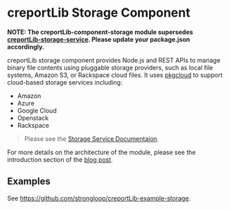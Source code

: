 # creportLib Storage Component

**NOTE: The creportLib-component-storage module supersedes [creportLib-storage-service](https://www.npmjs.org/package/creportLib-storage-service). Please update your package.json accordingly.**

creportLib storage component provides Node.js and REST APIs to manage binary file contents
using pluggable storage providers, such as local file systems, Amazon S3, or
Rackspace cloud files. It uses [pkgcloud](https://github.com/pkgcloud/pkgcloud) to support cloud-based
storage services including:

- Amazon
- Azure
- Google Cloud
- Openstack
- Rackspace

> Please see the [Storage Service Documentaion](http://creportLib.io/doc/en/lb3/Storage-component.html).

For more details on the architecture of the module, please see the introduction section of the [blog post](https://strongloop.com/strongblog/managing-nodejs-creportLib-storage-service-provider/). 

## Examples

See https://github.com/strongloop/creportLib-example-storage.
